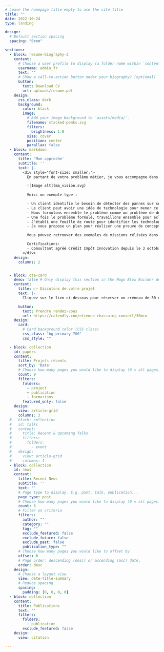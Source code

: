 ```yaml
---
# Leave the homepage title empty to use the site title
title: ""
date: 2022-10-24
type: landing

design:
  # Default section spacing
  spacing: "6rem"

sections:
  - block: resume-biography-3
    content:
      # Choose a user profile to display (a folder name within `content/authors/`)
      username: admin_fr
      text: ""
      # Show a call-to-action button under your biography? (optional)
      button:
        text: Download CV
        url: uploads/resume.pdf
    design:
      css_class: dark
      background:
        color: black
        image:
          # Add your image background to `assets/media/`.
          filename: stacked-peaks.svg
          filters:
            brightness: 1.0
          size: cover
          position: center
          parallax: false
  - block: markdown
    content:
      title: 'Mon approche'
      subtitle: ''
      text: |-
        <div style="font-size: smaller;">
          En partant de votre problème métier, je vous accompagne dans votre projet d'explorer l'utilisation de l'IA, en particulier dans le domaine de l'ingéniérie. J'apporte une attention particulière à vous aider à formuler le problème de façon scientifique et générique.

          ![Image alt](ma_vision.svg)
          
          Voici un exemple type :

          - Un client identifie le besoin de détecter des pannes sur son parc machine
          - Le client peut avoir une idée de technologie pour mener ce projet
          - Nous formulons ensemble le problème comme un problème de détection d'anomalies, courant en Machine-Learning
          - Une fois le problème formulé, travaillons ensemble pour éclaircir ce domaine et la ou les technologies envisagés
          - J'établi une feuille de route pour identifier les technologies les moins risquées, par exemple une famille d'algorithme 
          - Je vous propose un plan pour réaliser une preuve de concept de la solution et former vos équipes sur cette technologie

          Vous pouvez retrouver des exemples de missions rélisées dans l'onglet "Conseil et Projets".

          Certifications:
          - Consultant agréé Crédit Impôt Innovation depuis le 3 octobre 2024
        </div>
    design:
      columns: 2


  - block: cta-card
    demo: false # Only display this section in the Hugo Blox Builder demo site
    content:
      title: 👉 Discutons de votre projet
      text: |- 
        Cliquez sur le lien ci-dessous pour réserver un créneau de 30 min et discuter de votre projet.

      button:
        text: Prendre rendez-vous
        url: https://calendly.com/etienne-chassaing-conseil/30min
    design:
      card:
        # Card background color (CSS class)
        css_class: "bg-primary-700"
        css_style: ""

  - block: collection
    id: papers
    content:
      title: Projets récents
      sort_by: 'Date'
      # Choose how many pages you would like to display (0 = all pages)
      count: 9 
      filters:
        folders:
          - project
          - publication
          - formations
        featured_only: false
    design:
      view: article-grid
      columns: 3
  # - block: collection
  #   id: talks
  #   content:
  #     title: Recent & Upcoming Talks
  #     filters:
  #       folders:
  #         - event
  #   design:
  #     view: article-grid
  #     columns: 1
  - block: collection
    id: news
    content:
      title: Recent News
      subtitle: ''
      text: ''
      # Page type to display. E.g. post, talk, publication...
      page_type: post
      # Choose how many pages you would like to display (0 = all pages)
      count: 3
      # Filter on criteria
      filters:
        author: ""
        category: ""
        tag: ""
        exclude_featured: false
        exclude_future: false
        exclude_past: false
        publication_type: ""
      # Choose how many pages you would like to offset by
      offset: 0
      # Page order: descending (desc) or ascending (asc) date.
      order: desc
    design:
      # Choose a layout view
      view: date-title-summary
      # Reduce spacing
      spacing:
        padding: [0, 0, 0, 0]
  - block: collection
    content:
      title: Publications
      text: ""
      filters:
        folders:
          - publication
        exclude_featured: false
    design:
      view: citation

---
```

